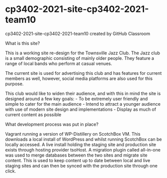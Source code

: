 # cp3402-2021-site-cp3402-2021-team10

cp3402-2021-site-cp3402-2021-team10 created by GitHub Classroom

What is this site?

This is a working site re-design for the Townsville Jazz Club. The Jazz club is a small demographic consisting of mainly older people. They feature a range of local bands who perform at casual venues.

The current site is used for advertising this club and has features for current members as well, however, social media platforms are also used for this purpose.

This club would like to widen their audience, and with this in mind the site is designed around a few key goals: - To be extremely user friendly and simple to cater for the main audience - Intend to attract a younger audience with use of modern site design and implementations - Display as much of current content as possible

What development process was put in place?

Vagrant running a version of WP-Distillery on ScotchBox VM. This downloads a local install of WordPress and whilst running ScotchBox can be locally accessed. A live install holding the staging site and production site exists through hosting provider tsoHost. A migration plugin called all-in-one was used to merge databases between the two sites and migrate site content. This is used to keep content up to date between local and live staging sites and can then be synced with the production site through one click.
